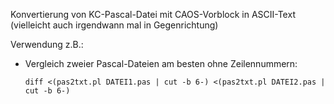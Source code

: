 Konvertierung von KC-Pascal-Datei mit CAOS-Vorblock in ASCII-Text
(vielleicht auch irgendwann mal in Gegenrichtung)

Verwendung z.B.:

* Vergleich zweier Pascal-Dateien am besten ohne Zeilennummern:

  ```diff <(pas2txt.pl DATEI1.pas | cut -b 6-) <(pas2txt.pl DATEI2.pas | cut -b 6-)```
